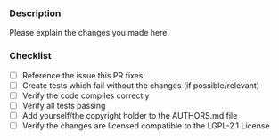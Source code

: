 ### Description
Please explain the changes you made here.

### Checklist
- [ ] Reference the issue this PR fixes:
- [ ] Create tests which fail without the changes (if possible/relevant)
- [ ] Verify the code compiles correctly
- [ ] Verify all tests passing
- [ ] Add yourself/the copyright holder to the AUTHORS.md file
- [ ] Verify the changes are licensed compatible to the LGPL-2.1 License
